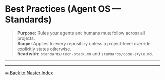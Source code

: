 # Best Practices (Agent OS — Standards)

> **Purpose:** Rules your agents and humans must follow across all projects.  
> **Scope:** Applies to every repository unless a project-level override explicitly states otherwise.  
> **Read with:** `standards/tech-stack.md` and `standards/code-style.md`.

---

---
[⬅ Back to Master Index](./best-practices.index.md)
